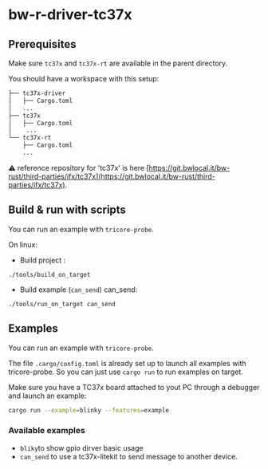 # bw-r-driver-tc37x

## Prerequisites

Make sure `tc37x` and `tc37x-rt` are available in the parent directory.

You should have a workspace with this setup:

```txt
├── tc37x-driver
│   ├── Cargo.toml
│   ...
├── tc37x
│   ├── Cargo.toml
│    ...
└── tc37x-rt
    ├── Cargo.toml
    ...
```
:warning: reference repository for 'tc37x' is here [https://git.bwlocal.it/bw-rust/third-parties/ifx/tc37x](https://git.bwlocal.it/bw-rust/third-parties/ifx/tc37x). 

## Build & run with scripts 

You can run an example with `tricore-probe`.


On linux: 
- Build project : 
```
./tools/build_on_target 
```

- Build example (`can_send`) can_send: 
```
./tools/run_on_target can_send 
```

## Examples

You can run an example with `tricore-probe`.

The file `.cargo/config.toml` is already set up to launch all examples with
tricore-probe. So you can just use `cargo run` to run examples on target.

Make sure you have a TC37x board attached to yout PC through a debugger  and
launch an example:

```sh
cargo run --example=blinky --features=example
```

### Available examples
- `bliky`to show gpio dirver basic usage
- `can_send` to use a tc37x-litekit to send message to another device. 

